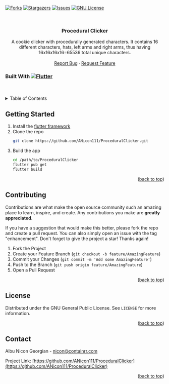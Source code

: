 <!-- Improved compatibility of back to top link: See: https://github.com/othneildrew/Best-README-Template/pull/73 -->
<a name="readme-top"></a>
<!--
*** Thanks for checking out the Best-README-Template. If you have a suggestion
*** that would make this better, please fork the repo and create a pull request
*** or simply open an issue with the tag "enhancement".
*** Don't forget to give the project a star!
*** Thanks again! Now go create something AMAZING! :D
-->



<!-- PROJECT SHIELDS -->
<!--
*** I'm using markdown "reference style" links for readability.
*** Reference links are enclosed in brackets [ ] instead of parentheses ( ).
*** See the bottom of this document for the declaration of the reference variables
*** for contributors-url, forks-url, etc. This is an optional, concise syntax you may use.
*** https://www.markdownguide.org/basic-syntax/#reference-style-links
-->
[![Forks][forks-shield]][forks-url]
[![Stargazers][stars-shield]][stars-url]
[![Issues][issues-shield]][issues-url]
[![GNU License][license-shield]][license-url]


<!-- PROJECT LOGO -->
<br />
<div align="center">

<h3 align="center">Procedural Clicker</h3>

  <p align="center">
    A cookie clicker with procedurally generated characters. It contains 16 different characters, hats, left arms and right arms, thus having 16x16x16x16=65536 total unique characters.
    <br />
    <br />
    <a href="https://github.com/ANicon111/ProceduralClicker/issues">Report Bug</a>
    ·
    <a href="https://github.com/ANicon111/ProceduralClicker/issues">Request Feature</a>
  </p>
</div>


### Built With [![Flutter][Flutter.dev]][Flutter-url]


<!-- TABLE OF CONTENTS -->
<br />
<br />
<details>
  <summary>Table of Contents</summary>
  <ol>
    <li><a href="#getting-started">Getting Started</a></li>
    <li><a href="#contributing">Contributing</a></li>
    <li><a href="#license">License</a></li>
    <li><a href="#contact">Contact</a></li>
  </ol>
</details>




<!-- GETTING STARTED -->
## Getting Started

1. Install the [flutter framework](https://docs.flutter.dev/get-started/install)
2. Clone the repo
   ```sh
   git clone https://github.com/ANicon111/ProceduralClicker.git
   ```
3. Build the app
   ```sh
   cd /path/to/ProceduralClicker
   flutter pub get
   flutter build
   ```

<p align="right">(<a href="#readme-top">back to top</a>)</p>

<!-- CONTRIBUTING -->
## Contributing

Contributions are what make the open source community such an amazing place to learn, inspire, and create. Any contributions you make are **greatly appreciated**.

If you have a suggestion that would make this better, please fork the repo and create a pull request. You can also simply open an issue with the tag "enhancement".
Don't forget to give the project a star! Thanks again!

1. Fork the Project
2. Create your Feature Branch (`git checkout -b feature/AmazingFeature`)
3. Commit your Changes (`git commit -m 'Add some AmazingFeature'`)
4. Push to the Branch (`git push origin feature/AmazingFeature`)
5. Open a Pull Request

<p align="right">(<a href="#readme-top">back to top</a>)</p>



<!-- LICENSE -->
## License

Distributed under the GNU General Public License. See `LICENSE` for more information.

<p align="right">(<a href="#readme-top">back to top</a>)</p>



<!-- CONTACT -->
## Contact

Albu Nicon Georgian  - nicon@containrr.com

Project Link: [https://github.com/ANicon111/ProceduralClicker](https://github.com/ANicon111/ProceduralClicker)

<p align="right">(<a href="#readme-top">back to top</a>)</p>



<!-- MARKDOWN LINKS & IMAGES -->
<!-- https://www.markdownguide.org/basic-syntax/#reference-style-links -->
[forks-shield]: https://img.shields.io/github/forks/ANicon111/ProceduralClicker.svg?style=for-the-badge
[forks-url]: https://github.com/ANicon111/ProceduralClicker/network/members
[stars-shield]: https://img.shields.io/github/stars/ANicon111/ProceduralClicker.svg?style=for-the-badge
[stars-url]: https://github.com/ANicon111/ProceduralClicker/stargazers
[issues-shield]: https://img.shields.io/github/issues/ANicon111/ProceduralClicker.svg?style=for-the-badge
[issues-url]: https://github.com/ANicon111/ProceduralClicker/issues
[license-shield]: https://img.shields.io/github/license/ANicon111/ProceduralClicker.svg?style=for-the-badge
[license-url]: https://github.com/ANicon111/ProceduralClicker/blob/master/LICENSE
[product-screenshot]: images/screenshot.png
[Flutter.dev]: https://img.shields.io/badge/flutter-FFF?style=for-the-badge&logo=flutter&logoColor=blue
[Flutter-url]: https://flutter.dev
